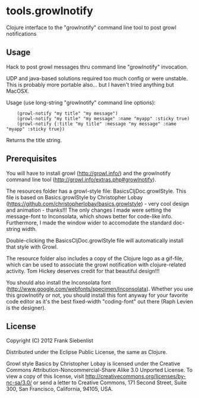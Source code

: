 # tools.growlnotify

Clojure interface to the "growlnotify" command line tool to post growl notifications

## Usage

Hack to post growl messages thru command line "growlnotify" invocation.

UDP and java-based solutions required too much config or were unstable. This is probably more portable also... but I haven't tried anything but MacOSX.

Usage (use long-string "growlnotify" command line options):

		(growl-notify "my title" "my message")
		(growl-notify "my title" "my message" :name "myapp" :sticky true)
		(growl-notify {:title "my title" :message "my message" :name "myapp" :sticky true})

Returns the title string.

## Prerequisites

You will have to install growl (http://growl.info/) and the growlnotify command line tool (http://growl.info/extras.php#growlnotify).

The resources folder has a growl-style file: BasicsCljDoc.growlStyle.
This file is based on Basics.growlStyle by Christopher Lobay (https://github.com/christopherlobay/basics.growlstyle) - very cool design and animation - thanks!!!
The only changes I made were setting the message-font to Inconsolata, which shows better for code-like info. Furthermore, I made the window wider to accomodate the standard doc-string width.

Double-clicking the BasicsCljDoc.growlStyle file will automatically install that style with Growl.

The resource folder also includes a copy of the Clojure logo as a gif-file, which can be used to associate the growl notification with clojure-related activity. Tom Hickey deserves credit for that beautiful design!!!

You should also install the Inconsolata font (http://www.google.com/webfonts/specimen/Inconsolata). Whether you use this growlnotify or not, you should install this font anyway for your favorite code editor as it's the best fixed-width "coding-font" out there (Raph Levien is the designer).

## License

Copyright (C) 2012 Frank Siebenlist

Distributed under the Eclipse Public License, the same as Clojure.

Growl style Basics by Christopher Lobay is licensed under the Creative Commons Attribution-Noncommercial-Share Alike 3.0 Unported License. To view a copy of this license, visit http://creativecommons.org/licenses/by-nc-sa/3.0/ or send a letter to Creative Commons, 171 Second Street, Suite 300, San Francisco, California, 94105, USA.
